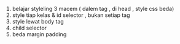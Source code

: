 1. belajar styleling 3 macem ( dalem tag , di head , style css beda)
2. style tiap kelas & id selector , bukan setiap tag 
3. style lewat body tag 
4. child selector
5. beda margin padding 
